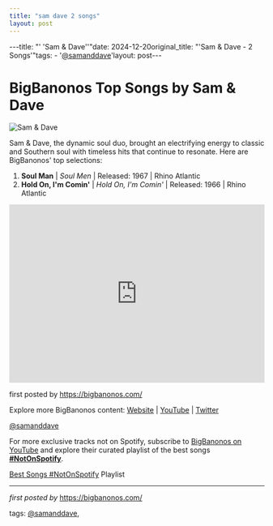 ```yaml
---
title: "sam dave 2 songs"
layout: post
---
```

---title: "' 'Sam & Dave''"date: 2024-12-20original_title: "'Sam & Dave - 2 Songs'"tags:  - '[@samanddave](/tags/samanddave/)'layout: post---<h1>BigBanonos Top Songs by Sam & Dave</h1><img alt="Sam & Dave" src="https://i.scdn.co/image/a3cefb27c2aad573e4dae048effaa9cae6af7268" /> <p>Sam & Dave, the dynamic soul duo, brought an electrifying energy to classic and Southern soul with timeless hits that continue to resonate. Here are BigBanonos' top selections:</p> <ol> <li><strong>Soul Man</strong> | <em>Soul Men</em> | Released: 1967 | Rhino Atlantic</li> <li><strong>Hold On, I'm Comin'</strong> | <em>Hold On, I'm Comin'</em> | Released: 1966 | Rhino Atlantic</li></ol> <div> <iframe allow="autoplay; clipboard-write; encrypted-media; fullscreen; picture-in-picture" frameborder="0" height="352" loading="lazy" src="https://open.spotify.com/embed/playlist/0fo9at0iqeyh0UoM2VQRLD?utm_source=generator" width="100%"></iframe></div> <p>first posted by <a href="https://bigbanonos.com/">https://bigbanonos.com/</a></p> <div> <p>Explore more BigBanonos content: <a href="https://bigbanonos.com/">Website</a> | <a href="https://www.youtube.com/[@BigBanonos](/tags/BigBanonos/)">YouTube</a> | <a href="https://x.com/bigbanonos">Twitter</a></p></div> <!--Tags--><p>[@samanddave](/tags/samanddave/)</p><!--Subscribe and Playlist Links--><div>    <p>For more exclusive tracks not on Spotify, subscribe to <a href="https://www.youtube.com/[@BigBanonos](/tags/BigBanonos/)" target="_blank">BigBanonos on YouTube</a> and explore their curated playlist of the best songs <strong>[#NotOnSpotify](/tags/NotOnSpotify/)</strong>.</p>    <p><a href="https://www.youtube.com/playlist?list=PLtuNtuTatqI0kFahUCbtbfenC_ET5O_tr" target="_blank">Best Songs [#NotOnSpotify](/tags/NotOnSpotify/) Playlist<br /></a></p></div><hr /><p><em>first posted by</em> <a href="https://bigbanonos.com/" rel="noopener" target="_new">https://bigbanonos.com/</a></p><p>tags: [@samanddave](/tags/samanddave/),</p>